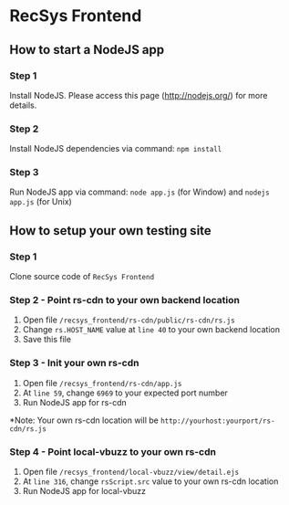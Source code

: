 # RecSys Frontend

## How to start a NodeJS app
### Step 1
Install NodeJS. Please access this page (http://nodejs.org/) for more details.

### Step 2
Install NodeJS dependencies via command: `npm install`

### Step 3
Run NodeJS app via command: `node app.js` (for Window) and `nodejs app.js` (for Unix)

## How to setup your own testing site
### Step 1
Clone source code of `RecSys Frontend`

### Step 2 - Point rs-cdn to your own backend location
1. Open file `/recsys_frontend/rs-cdn/public/rs-cdn/rs.js`
2. Change `rs.HOST_NAME` value at `line 40` to your own backend location
3. Save this file

### Step 3 - Init your own rs-cdn
1. Open file `/recsys_frontend/rs-cdn/app.js`
2. At `line 59`, change `6969` to your expected port number
3. Run NodeJS app for rs-cdn

*Note: Your own rs-cdn location will be `http://yourhost:yourport/rs-cdn/rs.js`

### Step 4 - Point local-vbuzz to your own rs-cdn
1. Open file `/recsys_frontend/local-vbuzz/view/detail.ejs`
2. At `line 316`, change `rsScript.src` value to your own rs-cdn location
3. Run NodeJS app for local-vbuzz
